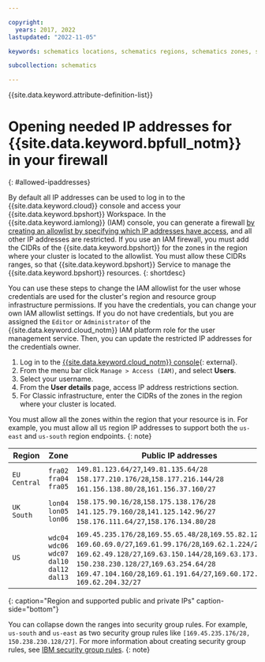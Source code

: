 ```yaml
---

copyright:
  years: 2017, 2022
lastupdated: "2022-11-05"

keywords: schematics locations, schematics regions, schematics zones, schematics endpoints, schematics service endpoints

subcollection: schematics

---
```


{{site.data.keyword.attribute-definition-list}}


# Opening needed IP addresses for {{site.data.keyword.bpfull_notm}} in your firewall
{: #allowed-ipaddresses}

By default all IP addresses can be used to log in to the {{site.data.keyword.cloud}} console and access your {{site.data.keyword.bpshort}} Workspace. In the {{site.data.keyword.iamlong}} (IAM) console, you can generate a firewall [by creating an allowlist by specifying which IP addresses have access](/docs/account?topic=account-ips), and all other IP addresses are restricted. If you use an IAM firewall, you must add the CIDRs of the {{site.data.keyword.bpshort}} for the zones in the region where your cluster is located to the allowlist. You must allow these CIDRs ranges, so that {{site.data.keyword.bpshort}} Service to manage the {{site.data.keyword.bpshort}} resources.
{: shortdesc}

You can use these steps to change the IAM allowlist for the user whose credentials are used for the cluster's region and resource group infrastructure permissions. If you have the credentials, you can change your own IAM allowlist settings. If you do not have credentials, but you are assigned the `Editor` or `Administrator` of the {{site.data.keyword.cloud_notm}} IAM platform role for the user management service. Then, you can update the restricted IP addresses for the credentials owner.

1. Log in to the [{{site.data.keyword.cloud_notm}} console](https://cloud.ibm.com/login){: external}.
2. From the menu bar click `Manage > Access (IAM)`, and select **Users**.
3. Select your username.
4. From the **User details** page, access IP address restrictions section.
5. For Classic infrastructure, enter the CIDRs of the zones in the region where your cluster is located.

You must allow all the zones within the region that your resource is in. For example, you must allow all `US` region IP addresses to support both the `us-east` and `us-south` region endpoints.
{: note}

| Region | Zone | Public IP addresses | Private IP addresses |
| --- | --- | --- | --- |
| `EU Central` | `fra02`</br>`fra04`</br>`fra05` | `149.81.123.64/27`,`149.81.135.64/28`</br>`158.177.210.176/28`,`158.177.216.144/28`</br>`161.156.138.80/28`,`161.156.37.160/27`| `10.123.76.192/26`,`10.134.233.192/26`</br>`10.194.127.64/26`</br>`10.75.204.128/26` |
| `UK South` | `lon04`  </br>`lon05`</br>`lon06` | `158.175.90.16/28`,`158.175.138.176/28`</br>`141.125.79.160/28`,`141.125.142.96/27`</br>`158.176.111.64/27`,`158.176.134.80/28` | `10.45.190.64/26`,`10.45.215.128/26`</br>`10.196.59.0/26`</br>`10.72.173.0/26` |
| `US` | `wdc04`</br>`wdc06`</br>`wdc07`</br>`dal10`</br>`dal12`</br>`dal13`| `169.45.235.176/28`,`169.55.65.48/28`,`169.55.82.128/27`</br>`169.60.69.0/27`,`169.61.99.176/28`,`169.62.1.224/28`</br>`169.62.49.128/27`,`169.63.150.144/28`,`169.63.173.208/28`</br>`150.238.230.128/27`,`169.63.254.64/28`</br>`169.47.104.160/28`,`169.61.191.64/27`,`169.60.172.144/28`</br>`169.62.204.32/27` | `10.148.98.0/26`,`10.189.2.128/26`</br>`10.148.245.128/26`</br>`10.190.16.128/26`,`10.191.181.64/26`</br>`10.95.173.64/26`</br>`10.185.16.64/26`</br>`10.220.38.64/26` |
{: caption="Region and supported public and private IPs" caption-side="bottom"}

You can collapse down the ranges into security group rules. For example, `us-south` and `us-east` as two security group rules like `[169.45.235.176/28, 150.238.230.128/27]`. For more information about creating security group rules, see [IBM security group rules](/docs/security-groups?topic=security-groups-security-groups-guidelines#rules-1).
{: note}



